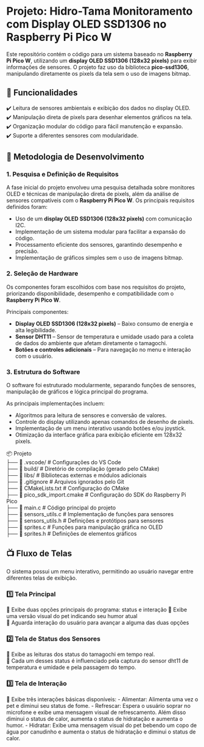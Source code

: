 # Projeto: Hidro-Tama Monitoramento com Display OLED SSD1306 no Raspberry Pi Pico W  

Este repositório contém o código para um sistema baseado no **Raspberry Pi Pico W**, utilizando um **display OLED SSD1306 (128x32 pixels)** para exibir informações de sensores. O projeto faz uso da biblioteca **pico-ssd1306**, manipulando diretamente os pixels da tela sem o uso de imagens bitmap.  

## 📌 **Funcionalidades**  
✔️ Leitura de sensores ambientais e exibição dos dados no display OLED.  
✔️ Manipulação direta de pixels para desenhar elementos gráficos na tela.  
✔️ Organização modular do código para fácil manutenção e expansão.  
✔️ Suporte a diferentes sensores com modularidade.  

## 🔧 **Metodologia de Desenvolvimento**  

### **1. Pesquisa e Definição de Requisitos**  
A fase inicial do projeto envolveu uma pesquisa detalhada sobre monitores OLED e técnicas de manipulação direta de pixels, além da análise de sensores compatíveis com o **Raspberry Pi Pico W**. Os principais requisitos definidos foram:  

- Uso de um **display OLED SSD1306 (128x32 pixels)** com comunicação I2C.  
- Implementação de um sistema modular para facilitar a expansão do código.  
- Processamento eficiente dos sensores, garantindo desempenho e precisão.  
- Implementação de gráficos simples sem o uso de imagens bitmap.  

### **2. Seleção de Hardware**  
Os componentes foram escolhidos com base nos requisitos do projeto, priorizando disponibilidade, desempenho e compatibilidade com o **Raspberry Pi Pico W**.  

Principais componentes:  
- **Display OLED SSD1306 (128x32 pixels)** – Baixo consumo de energia e alta legibilidade.  
- **Sensor DHT11** – Sensor de temperatura e umidade usado para a coleta de dados do ambiente que afetam diretamente o tamagochi.  
- **Botões e controles adicionais** – Para navegação no menu e interação com o usuário.  

### **3. Estrutura do Software**  
O software foi estruturado modularmente, separando funções de sensores, manipulação de gráficos e lógica principal do programa.  

As principais implementações incluem:  
- Algoritmos para leitura de sensores e conversão de valores.  
- Controle do display utilizando apenas comandos de desenho de pixels.  
- Implementação de um menu interativo usando botões e/ou joystick.  
- Otimização da interface gráfica para exibição eficiente em 128x32 pixels.  

📦 Projeto  
 ├── 📂 .vscode/            # Configurações do VS Code  
 ├── 📂 build/              # Diretório de compilação (gerado pelo CMake)  
 ├── 📂 libs/               # Bibliotecas externas e módulos adicionais  
 ├── 📄 .gitignore          # Arquivos ignorados pelo Git  
 ├── 📄 CMakeLists.txt      # Configuração do CMake  
 ├── 📄 pico_sdk_import.cmake  # Configuração do SDK do Raspberry Pi Pico  
 ├── 📄 main.c              # Código principal do projeto  
 ├── 📄 sensors_utils.c     # Implementação de funções para sensores  
 ├── 📄 sensors_utils.h     # Definições e protótipos para sensores  
 ├── 📄 sprites.c           # Funções para manipulação gráfica no OLED  
 ├── 📄 sprites.h           # Definições de elementos gráficos  


## 📺 **Fluxo de Telas**  
O sistema possui um menu interativo, permitindo ao usuário navegar entre diferentes telas de exibição.  

### **1️⃣ Tela Principal**  
📌 Exibe duas opções principais do programa: status e interação
📌 Exibe uma versão visual do pet indicando seu humor atual  
📌 Aguarda interação do usuário para avançar a alguma das duas opções  

### **2️⃣ Tela de Status dos Sensores**  
📌 Exibe as leituras dos status do tamagochi em tempo real.  
📌 Cada um desses status é influenciado pela captura do sensor dht11 de temperatura e umidade e pela passagem do tempo.

### **3️⃣ Tela de Interação**
📌 Exibe três interações básicas disponíveis:
    - Alimentar: Alimenta uma vez o pet e diminui seu status de fome.
    - Refrescar: Espera o usuário soprar no microfone e exibe uma mensagem visual de refrescamento. Além disso diminui o status de calor, aumenta o status de hidratação e aumenta o humor.
    - Hidratar: Exibe uma mensagem visual do pet bebendo um copo de água por canudinho e aumenta o status de hidratação e diminui o status de calor.

